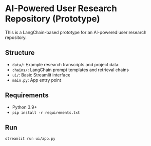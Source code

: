 
# AI-Powered User Research Repository (Prototype)

This is a LangChain-based prototype for an AI-powered user research repository.

## Structure

- `data/`: Example research transcripts and project data
- `chains/`: LangChain prompt templates and retrieval chains
- `ui/`: Basic Streamlit interface
- `main.py`: App entry point

## Requirements

- Python 3.9+
- `pip install -r requirements.txt`

## Run

```bash
streamlit run ui/app.py
```
